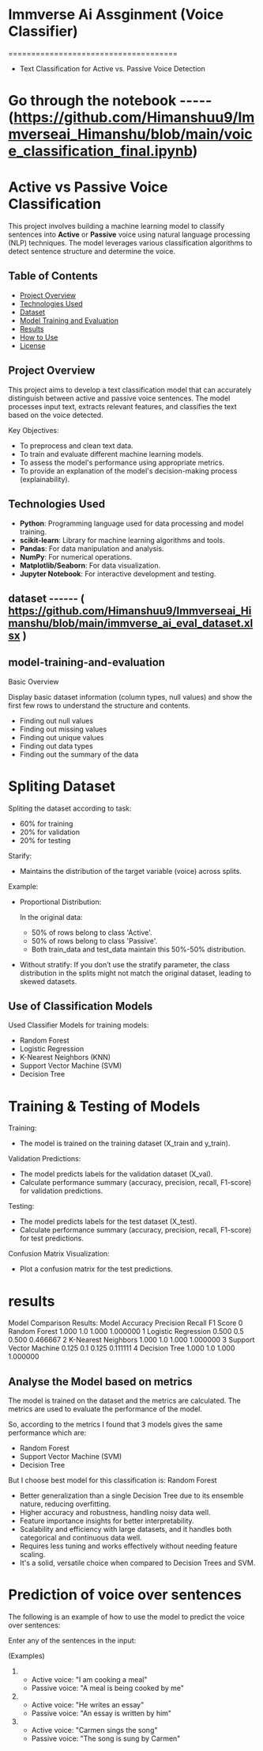 # Immverse Ai Assginment (Voice Classifier)
=====================================
- Text Classification for Active vs. Passive Voice Detection
 
 # Go through the notebook -----(https://github.com/Himanshuu9/Immverseai_Himanshu/blob/main/voice_classification_final.ipynb)

# Active vs Passive Voice Classification

This project involves building a machine learning model to classify sentences into **Active** or **Passive** voice using natural language processing (NLP) techniques. The model leverages various classification algorithms to detect sentence structure and determine the voice.

## Table of Contents

- [Project Overview](#project-overview)
- [Technologies Used](#technologies-used)
- [Dataset](#dataset)
- [Model Training and Evaluation](#model-training-and-evaluation)
- [Results](#results)
- [How to Use](#how-to-use)
- [License](#license)

## Project Overview

This project aims to develop a text classification model that can accurately distinguish between active and passive voice sentences. The model processes input text, extracts relevant features, and classifies the text based on the voice detected.

Key Objectives:
- To preprocess and clean text data.
- To train and evaluate different machine learning models.
- To assess the model's performance using appropriate metrics.
- To provide an explanation of the model's decision-making process (explainability).

## Technologies Used

- **Python**: Programming language used for data processing and model training.
- **scikit-learn**: Library for machine learning algorithms and tools.
- **Pandas**: For data manipulation and analysis.
- **NumPy**: For numerical operations.
- **Matplotlib/Seaborn**: For data visualization.
- **Jupyter Notebook**: For interactive development and testing.

## dataset ------ ( https://github.com/Himanshuu9/Immverseai_Himanshu/blob/main/immverse_ai_eval_dataset.xlsx )

## model-training-and-evaluation 
Basic Overview

Display basic dataset information (column types, null values) and show the first few rows to understand the structure and contents.
- Finding out null values 
- Finding out missing values
- Finding out unique values
- Finding out data types
- Finding out the summary of the data

# Spliting Dataset

Spliting the dataset according to task:
- 60% for training
- 20% for validation
- 20% for testing

Starify:
- Maintains the distribution of the target variable (voice) across splits.

Example:

* Proportional Distribution:

    In the original data:
   - 50% of rows belong to class 'Active'.
   - 50% of rows belong to class 'Passive'.
   - Both train_data and test_data maintain this 50%-50% distribution.
* Without stratify: If you don’t use the stratify parameter, the class distribution in the splits might not match the original dataset, leading to skewed datasets.

## Use of Classification Models

Used Classifier Models for training models:
- Random Forest
- Logistic Regression
- K-Nearest Neighbors (KNN)
- Support Vector Machine (SVM)
- Decision Tree

# Training & Testing of Models

Training:
- The model is trained on the training dataset (X_train and y_train).

Validation Predictions:
- The model predicts labels for the validation dataset (X_val).
- Calculate performance summary (accuracy, precision, recall, F1-score) for validation predictions.

Testing:
- The model predicts labels for the test dataset (X_test).
- Calculate performance summary (accuracy, precision, recall, F1-score) for test predictions.

Confusion Matrix Visualization:
- Plot a confusion matrix for the test predictions.

# results

Model Comparison Results:
                    Model  Accuracy  Precision  Recall  F1 Score
0           Random Forest     1.000        1.0   1.000  1.000000
1     Logistic Regression     0.500        0.5   0.500  0.466667
2     K-Nearest Neighbors     1.000        1.0   1.000  1.000000
3  Support Vector Machine     0.125        0.1   0.125  0.111111
4           Decision Tree     1.000        1.0   1.000  1.000000


## Analyse the Model based on metrics

The model is trained on the dataset and the metrics are calculated. The metrics are used to evaluate the performance of the model.

So, according to the metrics I found that 3 models gives the same performance which are:
- Random Forest
- Support Vector Machine (SVM)
- Decision Tree

But I choose best model for this classification is: Random Forest

- Better generalization than a single Decision Tree due to its ensemble nature, reducing overfitting.
- Higher accuracy and robustness, handling noisy data well.
- Feature importance insights for better interpretability.
- Scalability and efficiency with large datasets, and it handles both categorical and continuous data well.
- Requires less tuning and works effectively without needing feature scaling.
- It's a solid, versatile choice when compared to Decision Trees and SVM.

# Prediction of voice over sentences

The following is an example of how to use the model to predict the voice over sentences:

Enter any of the sentences in the input:

(Examples)

1. * Active voice: "I am cooking a meal"
   * Passive voice: "A meal is being cooked by me"

2. * Active voice: "He writes an essay"
   * Passive voice: "An essay is written by him"

3. * Active voice: "Carmen sings the song"
   * Passive voice: "The song is sung by Carmen"

  
